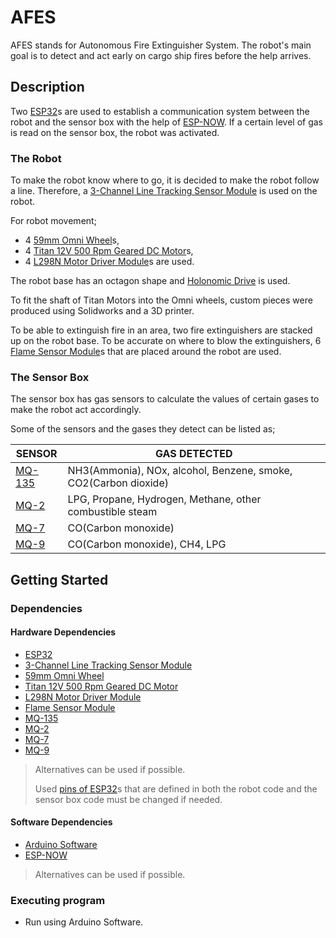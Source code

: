 # AFES

AFES stands for Autonomous Fire Extinguisher System. The robot's main goal is to detect and act early on cargo ship fires before the help arrives. 


## Description

Two [ESP32](https://www.espressif.com/en/products/socs/esp32)s are used to establish a communication system between the robot and the sensor box with the help of [ESP-NOW](https://www.espressif.com/en/solutions/low-power-solutions/esp-now). If a certain level of gas is read on the sensor box, the robot was activated. 


### The Robot

To make the robot know where to go, it is decided to make the robot follow a line. Therefore, a [3-Channel Line Tracking Sensor Module](https://makerselectronics.com/product/line-tracker-module-3-channels) is used on the robot. 

For robot movement; 
* 4 [59mm Omni Wheel](https://en.wikipedia.org/wiki/Omni_wheel)s, 
* 4 [Titan 12V 500 Rpm Geared DC Motor](https://www.jsumo.com/titan-dc-gearhead-motor-12v-500-rpm-sp)s, 
* 4 [L298N Motor Driver Module](https://www.st.com/resource/en/datasheet/l298.pdf)s are used.

The robot base has an octagon shape and [Holonomic Drive](https://wiki.purduesigbots.com/hardware/vex-drivetrains/holonomic-drive) is used.

To fit the shaft of Titan Motors into the Omni wheels, custom pieces were produced using Solidworks and a 3D printer.

To be able to extinguish fire in an area, two fire extinguishers are stacked up on the robot base. To be accurate on where to blow the extinguishers, 6 [Flame Sensor Module](https://cdn.shopify.com/s/files/1/0672/9409/files/flame_sensor_manual_and_code.pdf?682)s that are placed around the robot are used.


### The Sensor Box

The sensor box has gas sensors to calculate the values of certain gases to make the robot act accordingly.

Some of the sensors and the gases they detect can be listed as;

| SENSOR | GAS DETECTED |
| --- | --- |
| [MQ-135](https://www.electronicoscaldas.com/datasheet/MQ-135_Hanwei.pdf) | NH3(Ammonia), NOx, alcohol, Benzene, smoke, CO2(Carbon dioxide) |
| [MQ-2](https://www.pololu.com/file/0J309/MQ2.pdf) | LPG, Propane, Hydrogen, Methane, other combustible steam |
| [MQ-7](https://www.sparkfun.com/datasheets/Sensors/Biometric/MQ-7.pdf) | CO(Carbon monoxide) |
| [MQ-9](https://www.electronicoscaldas.com/datasheet/MQ-9_Hanwei.pdf) | CO(Carbon monoxide), CH4, LPG |


## Getting Started

### Dependencies

#### Hardware Dependencies
* [ESP32](https://www.espressif.com/en/products/socs/esp32)
* [3-Channel Line Tracking Sensor Module](https://makerselectronics.com/product/line-tracker-module-3-channels)
* [59mm Omni Wheel](https://en.wikipedia.org/wiki/Omni_wheel)
* [Titan 12V 500 Rpm Geared DC Motor](https://www.jsumo.com/titan-dc-gearhead-motor-12v-500-rpm-sp)
* [L298N Motor Driver Module](https://www.st.com/resource/en/datasheet/l298.pdf)
* [Flame Sensor Module](https://cdn.shopify.com/s/files/1/0672/9409/files/flame_sensor_manual_and_code.pdf?682)
* [MQ-135](https://www.electronicoscaldas.com/datasheet/MQ-135_Hanwei.pdf)
* [MQ-2](https://www.pololu.com/file/0J309/MQ2.pdf)
* [MQ-7](https://www.sparkfun.com/datasheets/Sensors/Biometric/MQ-7.pdf)
* [MQ-9](https://www.electronicoscaldas.com/datasheet/MQ-9_Hanwei.pdf)

> Alternatives can be used if possible.
>
> Used [pins of ESP32](https://randomnerdtutorials.com/esp32-pinout-reference-gpios/)s that are defined in both the robot code and the sensor box code must be changed if needed.

#### Software Dependencies
* [Arduino Software](https://www.arduino.cc/en/software)
* [ESP-NOW](https://www.espressif.com/en/solutions/low-power-solutions/esp-now)

> Alternatives can be used if possible.

### Executing program

* Run using Arduino Software.
